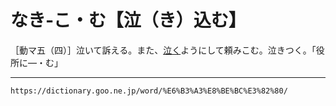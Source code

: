 # なき‐こ・む【泣（き）込む】

［動マ五（四）］泣いて訴える。また、[泣く](なく（泣く／鳴く／啼く）)ようにして頼みこむ。泣きつく。「役所に―・む」

---
`https://dictionary.goo.ne.jp/word/%E6%B3%A3%E8%BE%BC%E3%82%80/`